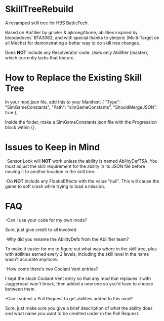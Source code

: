 # SkillTreeRebuild
A revamped skill tree for HBS BattleTech.

Based on Abifilier by gnivler & ajkroeg/tbone, abilities inspired by bloodydoves' BTA3062, and with special thanks to yimjeric (Multi-Target on all Mechs) for demonstrating a better way to do skill tree changes.

Does **NOT** include any Resolverator code. Uses only Abilifier (master), which currently lacks that feature.

# How to Replace the Existing Skill Tree

In your mod.json file, add this to your Manifest:
    { "Type": "SimGameConstants", "Path": "simGameConstants", "ShouldMergeJSON": true },

Inside the folder, make a SimGameConstants.json file with the Progression block within {}. 

# Issues to Keep in Mind

-Sensor Lock will **NOT** work unless the ability is named AbilityDefT5A. You must adjust the skill requirement for the ability in its JSON file before moving it to another location in the skill tree.

-Do **NOT** include any FloatieEffects with the value "null". This will cause the game to soft crash while trying to load a mission.

# FAQ

-Can I use your code for my own mods?

Sure, just give credit to all involved.

-Why did you rename the AbilityDefs from the Abilifier team?

To make it easier for me to figure out what was where in the skill tree, plus with abilities earned every 2 levels, including the skill level in the name wasn't accurate anymore.

-How come there's two Coolant Vent entries?

I kept the stock Coolant Vent entry so that any mod that replaces it with Juggernaut won't break, then added a new one so you'd have to choose between them.

-Can I submit a Pull Request to get abilities added to this mod?

Sure, just make sure you give a brief description of what the ability does and what name you want to be credited under in the Pull Request.
